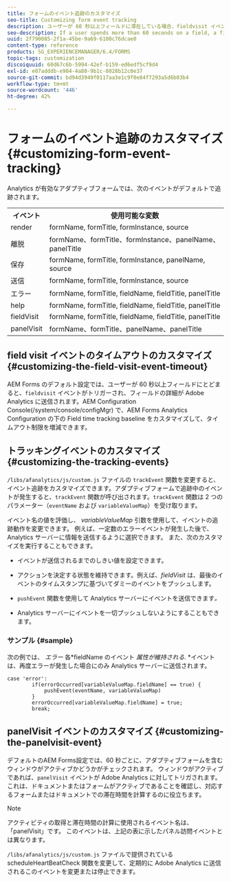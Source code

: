 ```yaml
---
title: フォームのイベント追跡のカスタマイズ
seo-title: Customizing form event tracking
description: ユーザーが 60 秒以上フィールドに滞在している場合、fieldvisit イベントがトリガーされ、フィールドの詳細がAdobe SiteCatalystに送信されます。
seo-description: If a user spends more than 60 seconds on a field, a fieldvisit event is triggered and the details of the field are sent to Adobe SiteCatalyst.
uuid: 2f790085-2f1a-45be-9a69-6100c76dcae0
content-type: reference
products: SG_EXPERIENCEMANAGER/6.4/FORMS
topic-tags: customization
discoiquuid: 60d67c6b-5994-42ef-b159-ed6edf5cf9d4
exl-id: e07adddb-e904-4a80-9b1c-8028b12c0e37
source-git-commit: bd94d3949f0117aa3e1c9f0e84f7293a5d6b03b4
workflow-type: tm+mt
source-wordcount: '446'
ht-degree: 42%

---
```


# フォームのイベント追跡のカスタマイズ {#customizing-form-event-tracking}

Analytics が有効なアダプティブフォームでは、次のイベントがデフォルトで追跡されます。

<table> 
 <tbody> 
  <tr> 
   <th>イベント</th> 
   <th>使用可能な変数</th> 
  </tr> 
  <tr> 
   <td>render</td> 
   <td>formName, formTitle, formInstance, source</td> 
  </tr> 
  <tr> 
   <td>離脱</td> 
   <td>formName、formTitle、formInstance、panelName、panelTitle</td> 
  </tr> 
  <tr> 
   <td>保存</td> 
   <td>formName, formTitle, formInstance, panelName, source</td> 
  </tr> 
  <tr> 
   <td>送信</td> 
   <td>formName, formTitle, formInstance, source</td> 
  </tr> 
  <tr> 
   <td>エラー</td> 
   <td>formName, formTitle, fieldName, fieldTitle, panelTitle</td> 
  </tr> 
  <tr> 
   <td>help</td> 
   <td>formName, formTitle, fieldName, fieldTitle, panelTitle</td> 
  </tr> 
  <tr> 
   <td>fieldVisit</td> 
   <td>formName, formTitle, fieldName, fieldTitle, panelTitle<br /> </td> 
  </tr> 
  <tr> 
   <td>panelVisit</td> 
   <td>formName、formTitle、panelName、panelTitle</td> 
  </tr> 
 </tbody> 
</table>

## field visit イベントのタイムアウトのカスタマイズ {#customizing-the-field-visit-event-timeout}

AEM Forms のデフォルト設定では、ユーザーが 60 秒以上フィールドにとどまると、`fieldvisit` イベントがトリガーされ、フィールドの詳細が Adobe Analytics に送信されます。AEM Configuration Console(/system/console/configMgr) で、AEM Forms Analytics Configuration の下の Field time tracking baseline をカスタマイズして、タイムアウト制限を増減できます。

## トラッキングイベントのカスタマイズ {#customizing-the-tracking-events}

`/libs/afanalytics/js/custom.js` ファイルの `trackEvent` 関数を変更すると、イベント追跡をカスタマイズできます。アダプティブフォームで追跡中のイベントが発生すると、`trackEvent` 関数が呼び出されます。`trackEvent` 関数は 2 つのパラメーター（`eventName` および `variableValueMap`）を受け取ります。

イベント名の値を評価し、 *variableValueMap* 引数を使用して、イベントの追跡動作を変更できます。 例えば、一定数のエラーイベントが発生した後で、Analytics サーバーに情報を送信するように選択できます。 また、次のカスタマイズを実行することもできます。

* イベントが送信されるまでのしきい値を設定できます。
* アクションを決定する状態を維持できます。例えば、*fieldVisit* は、最後のイベントのタイムスタンプに基づいてダミーのイベントをプッシュします。
* `pushEvent` 関数を使用して Analytics サーバーにイベントを送信できます&#x200B;*。*

* Analytics サーバーにイベントを一切プッシュしないようにすることもできます。

### サンプル {#sample}

次の例では、 *エラー* 各*fieldName のイベント *属性が維持される*. *イベントは、再度エラーが発生した場合にのみ Analytics サーバーに送信されます。

```
case 'error':
        if(errorOccurred[variableValueMap.fieldName] == true) {
            pushEvent(eventName, variableValueMap)
        }
        errorOccurred[variableValueMap.fieldName] = true;
        break;
```

## panelVisit イベントのカスタマイズ {#customizing-the-panelvisit-event}

デフォルトのAEM Forms設定では、60 秒ごとに、アダプティブフォームを含むウィンドウがアクティブかどうかがチェックされます。 ウィンドウがアクティブであれば、`panelVisit` イベントが Adobe Analytics に対してトリガされます。これは、ドキュメントまたはフォームがアクティブであることを確認し、対応するフォームまたはドキュメントでの滞在時間を計算するのに役立ちます。

>[!NOTE]
>
>アクティビティの取得と滞在時間の計算に使用されるイベント名は、「panelVisit」です。 このイベントは、上記の表に示したパネル訪問イベントとは異なります。

`/libs/afanalytics/js/custom.js` ファイルで提供されている scheduleHeartBeatCheck 関数を変更して、定期的に Adobe Analytics に送信されるこのイベントを変更または停止できます。

